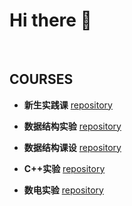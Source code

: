 # Hi there 👋 
 
&nbsp; 

## COURSES
- **新生实践课**
[repository](https://github.com/Neptune153/html)
&nbsp; 

- **数据结构实验**
[repository](https://github.com/Neptune153/HUST_DataStructure_Labs)
&nbsp; 

- **数据结构课设**
[repository](https://github.com/Neptune153/HUST_DataStructure_Project)
&nbsp; 

- **C++实验**
[repository](https://github.com/Neptune153/HUST_CPP_Labs)
&nbsp; 

- **数电实验**
[repository](https://github.com/Neptune153/HUST_Digital_Circuit_Experiments)
&nbsp; 


